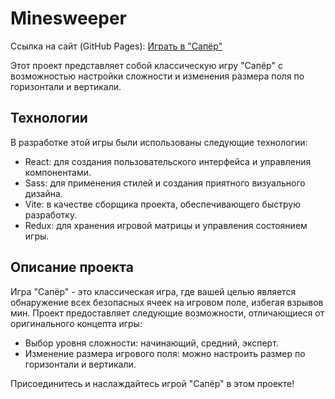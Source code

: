 # Minesweeper

Ссылка на сайт (GitHub Pages): [Играть в "Сапёр"](https://abdullahalimov.github.io/Minesweeper/)

Этот проект представляет собой классическую игру "Сапёр" с возможностью настройки сложности и изменения размера поля по горизонтали и вертикали.

## Технологии

В разработке этой игры были использованы следующие технологии:

- React: для создания пользовательского интерфейса и управления компонентами.
- Sass: для применения стилей и создания приятного визуального дизайна.
- Vite: в качестве сборщика проекта, обеспечивающего быструю разработку.
- Redux: для хранения игровой матрицы и управления состоянием игры.

## Описание проекта

Игра "Сапёр" - это классическая игра, где вашей целью является обнаружение всех безопасных ячеек на игровом поле, избегая взрывов мин. Проект предоставляет следующие возможности, отличающиеся от оригинального концепта игры:

- Выбор уровня сложности: начинающий, средний, эксперт.
- Изменение размера игрового поля: можно настроить размер по горизонтали и вертикали.

Присоединитесь и наслаждайтесь игрой "Сапёр" в этом проекте!
